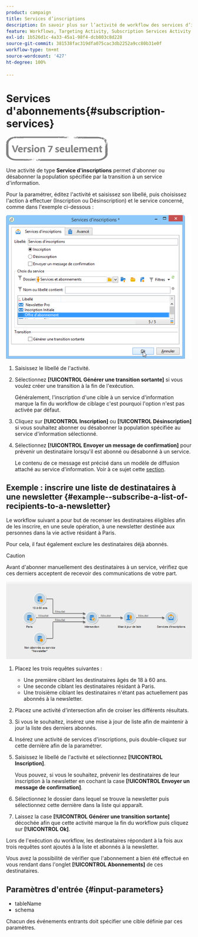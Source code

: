 ```yaml
---
product: campaign
title: Services d’inscriptions
description: En savoir plus sur l’activité de workflow des services d’inscriptions
feature: Workflows, Targeting Activity, Subscription Services Activity
exl-id: 1b526d1c-4a33-45a1-98f4-dcb803c8d228
source-git-commit: 381538fac319dfa075cac3db2252a9cc80b31e0f
workflow-type: tm+mt
source-wordcount: '427'
ht-degree: 100%

---
```


# Services d&#39;abonnements{#subscription-services}

![](../../assets/v7-only.svg)

Une activité de type **Service d&#39;inscriptions** permet d&#39;abonner ou désabonner la population spécifiée par la transition à un service d&#39;information.

Pour la paramétrer, éditez l&#39;activité et saisissez son libellé, puis choisissez l&#39;action à effectuer (Inscription ou Désinscription) et le service concerné, comme dans l&#39;exemple ci-dessous :

![](assets/edit_service_inscription.png)

1. Saisissez le libellé de l&#39;activité.
1. Sélectionnez **[!UICONTROL Générer une transition sortante]** si vous voulez créer une transition à la fin de l&#39;exécution.

   Généralement, l&#39;inscription d&#39;une cible à un service d&#39;information marque la fin du workflow de ciblage c&#39;est pourquoi l&#39;option n&#39;est pas activée par défaut.

1. Cliquez sur **[!UICONTROL Inscription]** ou **[!UICONTROL Désinscription]** si vous souhaitez abonner ou désabonner la population spécifiée au service d&#39;information sélectionné.
1. Sélectionnez **[!UICONTROL Envoyer un message de confirmation]** pour prévenir un destinataire lorsqu&#39;il est abonné ou désabonné à un service.

   Le contenu de ce message est précisé dans un modèle de diffusion attaché au service d&#39;information. Voir à ce sujet cette [section](../../delivery/using/managing-subscriptions.md).

## Exemple : inscrire une liste de destinataires à une newsletter {#example--subscribe-a-list-of-recipients-to-a-newsletter}

Le workflow suivant a pour but de recenser les destinataires éligibles afin de les inscrire, en une seule opération, à une newsletter destinée aux personnes dans la vie active résidant à Paris.

Pour cela, il faut également exclure les destinataires déjà abonnés.

>[!CAUTION]
>
>Avant d&#39;abonner manuellement des destinataires à un service, vérifiez que ces derniers acceptent de recevoir des communications de votre part.

![](assets/subscription_services_example.png)

1. Placez les trois requêtes suivantes :

   * Une première ciblant les destinataires âgés de 18 à 60 ans.
   * Une seconde ciblant les destinataires résidant à Paris.
   * Une troisième ciblant les destinataires n&#39;étant pas actuellement pas abonnés à la newsletter.

1. Placez une activité d&#39;intersection afin de croiser les différents résultats.
1. Si vous le souhaitez, insérez une mise à jour de liste afin de maintenir à jour la liste des derniers abonnés.
1. Insérez une activité de services d&#39;inscriptions, puis double-cliquez sur cette dernière afin de la paramétrer.
1. Saisissez le libellé de l&#39;activité et sélectionnez **[!UICONTROL Inscription]**.

   Vous pouvez, si vous le souhaitez, prévenir les destinataires de leur inscription à la newsletter en cochant la case **[!UICONTROL Envoyer un message de confirmation]**.

1. Sélectionnez le dossier dans lequel se trouve la newsletter puis sélectionnez cette dernière dans la liste qui apparaît.
1. Laissez la case **[!UICONTROL Générer une transition sortante]** décochée afin que cette activité marque la fin du workflow puis cliquez sur **[!UICONTROL Ok]**.

Lors de l&#39;exécution du workflow, les destinataires répondant à la fois aux trois requêtes sont ajoutés à la liste et abonnés à la newsletter.

Vous avez la possibilité de vérifier que l&#39;abonnement a bien été effectué en vous rendant dans l&#39;onglet **[!UICONTROL Abonnements]** de ces destinataires.

## Paramètres d&#39;entrée {#input-parameters}

* tableName
* schema

Chacun des événements entrants doit spécifier une cible définie par ces paramètres.

